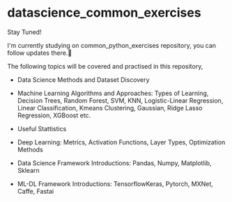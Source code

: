 # datascience_common_exercises
Stay Tuned!

I'm currently studying on common_python_exercises repository, you can follow updates there.🪩








The following topics will be covered and practised in this repository, 



- Data Science Methods and Dataset Discovery


- Machine Learning Algorithms and Approaches: Types of Learning, Decision Trees, Random Forest, SVM, KNN, Logistic-Linear Regression, Linear Classification, Kmeans Clustering, Gaussian, Ridge Lasso Regression, XGBoost etc.

- Useful Stattistics

- Deep Learning: Metrics, Activation Functions, Layer Types, Optimization Methods

- Data Science Framework Introductions: Pandas, Numpy, Matplotlib, Sklearn

- ML-DL Framework Introductions: TensorflowKeras, Pytorch, MXNet, Caffe, Fastai
